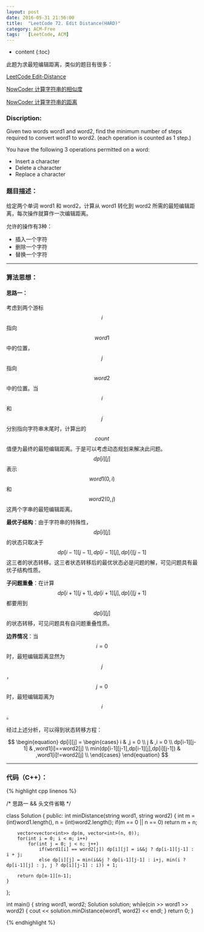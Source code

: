 ```yaml
---
layout: post
date: 2016-05-31 21:56:00
title:  "LeetCode 72. Edit Distance(HARD)"
category: ACM-Free
tags:   [LeetCode, ACM]
---
```


* content
{:toc}

此题为求最短编辑距离，类似的题目有很多：

[LeetCode Edit-Distance](https://leetcode.com/problems/edit-distance/)

[NowCoder 计算字符串的相似度](http://www.nowcoder.com/practice/f549ee08ddd84b8485a4fa9aefaf4a38?tpId=37&tqId=21302&rp=&ru=/ta/huawei&qru=/ta/huawei/question-ranking)

[NowCoder 计算字符串的距离](http://www.nowcoder.com/practice/3959837097c7413a961a135d7104c314?tpId=37&tqId=21275&rp=&ru=/ta/huawei&qru=/ta/huawei/question-ranking)


### Discription:

Given two words word1 and word2, find the minimum number of steps required to convert word1 to word2. (each operation is counted as 1 step.)

You have the following 3 operations permitted on a word:

- Insert a character
- Delete a character
- Replace a character

### 题目描述：

给定两个单词 word1 和 word2，计算从 word1 转化到 word2 所需的最短编辑距离，每次操作就算作一次编辑距离。

允许的操作有3种：

- 插入一个字符
- 删除一个字符
- 替换一个字符

---

### 算法思想：

#### 思路一：

考虑到两个游标 $$ i $$ 指向 $$ word1 $$ 中的位置， $$ j $$ 指向 $$ word2 $$ 中的位置。当 $$ i $$ 和 $$ j $$ 分别指向字符串末尾时，计算出的 $$ count $$ 值便为最终的最短编辑距离。于是可以考虑动态规划来解决此问题。$$ dp[i][j] $$ 表示 $$ word1(0,i) $$ 和 $$ word2(0,j) $$ 这两个字串的最短编辑距离。

**最优子结构**：由于字符串的特殊性，$$ dp[i][j] $$ 的状态只取决于 $$ dp[i-1][j-1], dp[i-1][j], dp[i][j-1] $$ 这三者的状态转移。这三者状态转移后的最优状态必是问题的解，可见问题具有最优子结构性质。

**子问题重叠**：在计算 $$ dp[i+1][j+1], dp[i+1][j], dp[i][j+1] $$ 都要用到 $$ dp[i][j] $$ 的状态转移，可见问题具有自问题重叠性质。

**边界情况**：当 $$ i = 0 $$ 时，最短编辑距离显然为 $$ j $$ ，$$ j = 0 $$ 时，最短编辑距离为 $$ i $$。 

经过上述分析，可以得到状态转移方程：

$$
\begin{equation}
    dp[i][j] =
   \begin{cases}
   i & ,j = 0 \\
   j & ,i = 0 \\
   dp[i-1][j-1] & ,word1[i]==word2[j] \\
   min(dp[i-1][j-1],dp[i-1][j],dp[i][j-1]) & ,word1[i]!=word2[j] \\
   \end{cases}
  \end{equation}
$$

---

### 代码（C++）：

{% highlight cpp linenos %}

/* 思路一 && 头文件省略 */

class Solution
{
public:
    int minDistance(string word1, string word2)
    {
        int m = (int)word1.length(), n = (int)word2.length();
        if(m == 0 || n == 0) return m + n;

        vector<vector<int>> dp(m, vector<int>(n, 0));
        for(int i = 0; i < m; i++)
            for(int j = 0; j < n; j++)
                if(word1[i] == word2[j]) dp[i][j] = i&&j ? dp[i-1][j-1] : i + j;
                else dp[i][j] = min(i&&j ? dp[i-1][j-1] : i+j, min(i ? dp[i-1][j] : j, j ? dp[i][j-1] : i)) + 1;

        return dp[m-1][n-1];
    }
};

int main()
{
    string word1, word2;
    Solution solution;
    while(cin >> word1 >> word2)
    {
        cout << solution.minDistance(word1, word2) << endl;
    }
    return 0;
}


{% endhighlight %}

